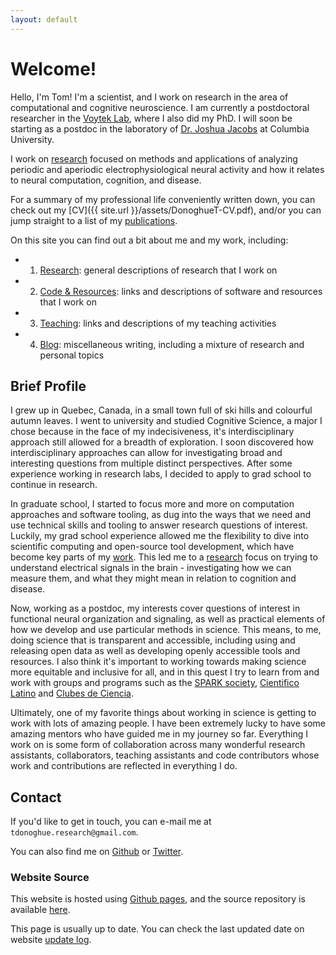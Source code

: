 ```yaml
---
layout: default
---
```


# Welcome!

Hello, I'm Tom! I'm a scientist, and I work on research in the area of computational and cognitive neuroscience. I am currently a postdoctoral researcher in the [Voytek Lab](https://voyteklab.com/), where I also did my PhD. I will soon be starting as a postdoc in the laboratory of [Dr. Joshua Jacobs](http://orion.bme.columbia.edu/jacobs/) at Columbia University.

I work on [research](research.html) focused on methods and applications of analyzing periodic and aperiodic electrophysiological neural activity and how it relates to neural computation, cognition, and disease.

For a summary of my professional life conveniently written down, you can check out my [CV]({{ site.url }}/assets/DonoghueT-CV.pdf), and/or you can jump straight to a list of my [publications](publications.html).

On this site you can find out a bit about me and my work, including:

- 1) [Research](research.html): general descriptions of research that I work on
- 2) [Code & Resources](code.html): links and descriptions of software and resources that I work on
- 3) [Teaching](teaching.html): links and descriptions of my teaching activities
- 4) [Blog](blog.html): miscellaneous writing, including a mixture of research and personal topics

## Brief Profile

I grew up in Quebec, Canada, in a small town full of ski hills and colourful autumn leaves. I went to university and studied Cognitive Science, a major I chose because in the face of my indecisiveness, it's interdisciplinary approach still allowed for a breadth of exploration. I soon discovered how interdisciplinary approaches can allow for investigating broad and interesting questions from multiple distinct perspectives. After some experience working in research labs, I decided to apply to grad school to continue in research.

In graduate school, I started to focus more and more on computation approaches and software tooling, as dug into the ways that we need and use technical skills and tooling to answer research questions of interest. Luckily, my grad school experience allowed me the flexibility to dive into scientific computing and open-source tool development, which have become key parts of my [work](code.html). This led me to a [research](research.html) focus on trying to understand electrical signals in the brain - investigating how we can measure them, and what they might mean in relation to cognition and disease.

Now, working as a postdoc, my interests cover questions of interest in functional neural organization and signaling, as well as practical elements of how we develop and use particular methods in science. This means, to me, doing science that is transparent and accessible, including using and releasing open data as well as developing openly accessible tools and resources. I also think it's important to working towards making science more equitable and inclusive for all, and in this quest I try to learn from and work with groups and programs such as the
[SPARK society](https://www.sparksociety.org/),
[Cientifico Latino](https://www.cientificolatino.com/) and
[Clubes de Ciencia](https://www.clubesdeciencia.mx/).

Ultimately, one of my favorite things about working in science is getting to work with lots of amazing people. I have been extremely lucky to have some amazing mentors who have guided me in my journey so far. Everything I work on is some form of collaboration across many wonderful research assistants, collaborators, teaching assistants and code contributors whose work and contributions are reflected in everything I do.

## Contact

If you'd like to get in touch, you can e-mail me at `tdonoghue.research@gmail.com`.

You can also find me on [Github](https://github.com/TomDonoghue) or [Twitter](https://twitter.com/TomDonoghue).

### Website Source

This website is hosted using [Github pages](https://pages.github.com/), and the source repository is available
[here](https://github.com/TomDonoghue/TomDonoghue.github.io).

This page is usually up to date. You can check the last updated date on website
[update log](https://github.com/TomDonoghue/TomDonoghue.github.io/commits/master).
